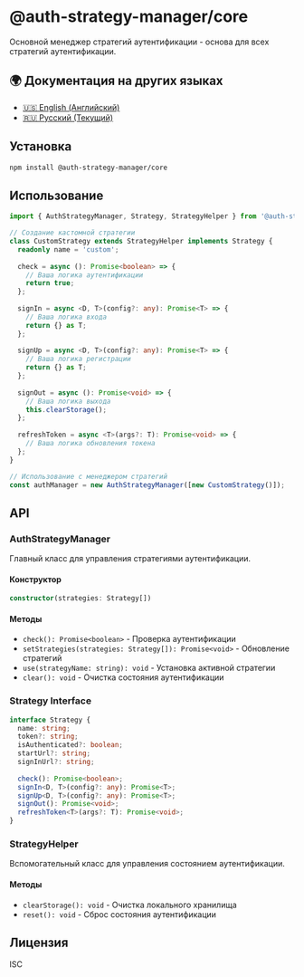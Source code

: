 # @auth-strategy-manager/core

Основной менеджер стратегий аутентификации - основа для всех стратегий аутентификации.

## 🌍 Документация на других языках

- [🇺🇸 English (Английский)](README.md)
- [🇷🇺 Русский (Текущий)](README_RU.md)

## Установка

```bash
npm install @auth-strategy-manager/core
```

## Использование

```typescript
import { AuthStrategyManager, Strategy, StrategyHelper } from '@auth-strategy-manager/core';

// Создание кастомной стратегии
class CustomStrategy extends StrategyHelper implements Strategy {
  readonly name = 'custom';
  
  check = async (): Promise<boolean> => {
    // Ваша логика аутентификации
    return true;
  };
  
  signIn = async <D, T>(config?: any): Promise<T> => {
    // Ваша логика входа
    return {} as T;
  };
  
  signUp = async <D, T>(config?: any): Promise<T> => {
    // Ваша логика регистрации
    return {} as T;
  };
  
  signOut = async (): Promise<void> => {
    // Ваша логика выхода
    this.clearStorage();
  };
  
  refreshToken = async <T>(args?: T): Promise<void> => {
    // Ваша логика обновления токена
  };
}

// Использование с менеджером стратегий
const authManager = new AuthStrategyManager([new CustomStrategy()]);
```

## API

### AuthStrategyManager

Главный класс для управления стратегиями аутентификации.

#### Конструктор

```typescript
constructor(strategies: Strategy[])
```

#### Методы

- `check(): Promise<boolean>` - Проверка аутентификации
- `setStrategies(strategies: Strategy[]): Promise<void>` - Обновление стратегий
- `use(strategyName: string): void` - Установка активной стратегии
- `clear(): void` - Очистка состояния аутентификации

### Strategy Interface

```typescript
interface Strategy {
  name: string;
  token?: string;
  isAuthenticated?: boolean;
  startUrl?: string;
  signInUrl?: string;
  
  check(): Promise<boolean>;
  signIn<D, T>(config?: any): Promise<T>;
  signUp<D, T>(config?: any): Promise<T>;
  signOut(): Promise<void>;
  refreshToken<T>(args?: T): Promise<void>;
}
```

### StrategyHelper

Вспомогательный класс для управления состоянием аутентификации.

#### Методы

- `clearStorage(): void` - Очистка локального хранилища
- `reset(): void` - Сброс состояния аутентификации

## Лицензия

ISC 
